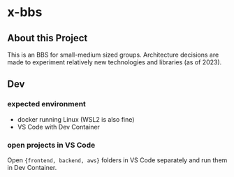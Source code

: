 # x-bbs

## About this Project

This is an BBS for small-medium sized groups.
Architecture decisions are made to experiment relatively new technologies and libraries (as of 2023).

## Dev

### expected environment

- docker running Linux (WSL2 is also fine)
- VS Code with Dev Container

### open projects in VS Code

Open `{frontend, backend, aws}` folders in VS Code separately and run them in Dev Container.


